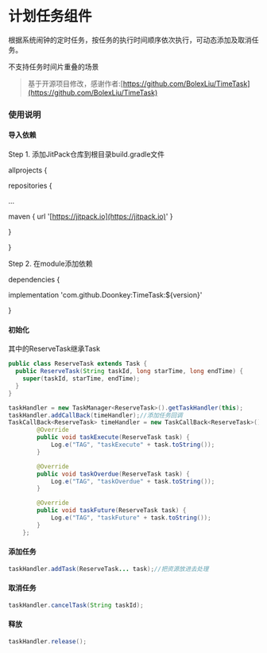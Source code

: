 # 计划任务组件

根据系统闹钟的定时任务，按任务的执行时间顺序依次执行，可动态添加及取消任务。

不支持任务时间片重叠的场景

> 基于开源项目修改，感谢作者:[https://github.com/BolexLiu/TimeTask](https://github.com/BolexLiu/TimeTask)


### 使用说明

#### 导入依赖

Step 1. 添加JitPack仓库到根目录build.gradle文件

allprojects {

repositories {

...

maven { url '[https://jitpack.io](https://jitpack.io)' }

}

}

Step 2. 在module添加依赖

dependencies {

implementation 'com.github.Doonkey:TimeTask:${version}'

}

#### 初始化

其中的ReserveTask继承Task

   ```Java
   public class ReserveTask extends Task { 
     public ReserveTask(String taskId, long starTime, long endTime) {  
       super(taskId, starTime, endTime);  
     }  
   } 
   ```


   ```Java
   taskHandler = new TaskManager<ReserveTask>().getTaskHandler(this);
   taskHandler.addCallBack(timeHandler);//添加任务回调 
   TaskCallBack<ReserveTask> timeHandler = new TaskCallBack<ReserveTask>() {
           @Override
           public void taskExecute(ReserveTask task) {
               Log.e("TAG", "taskExecute" + task.toString());
           }
   
           @Override
           public void taskOverdue(ReserveTask task) {
               Log.e("TAG", "taskOverdue" + task.toString());
           }
   
           @Override
           public void taskFuture(ReserveTask task) {
               Log.e("TAG", "taskFuture" + task.toString());
           }
       }; 
   ```


#### 添加任务

   ```Java
   taskHandler.addTask(ReserveTask... task);//把资源放进去处理
   ```


#### 取消任务

   ```Java
   taskHandler.cancelTask(String taskId);
   ```


#### 释放

 ```Java
 taskHandler.release();
 ```


